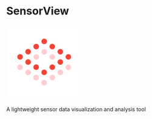 # SensorView

<img src="./assets/sensorview.svg" alt="logo" width="200"/>

A lightweight sensor data visualization and analysis tool

